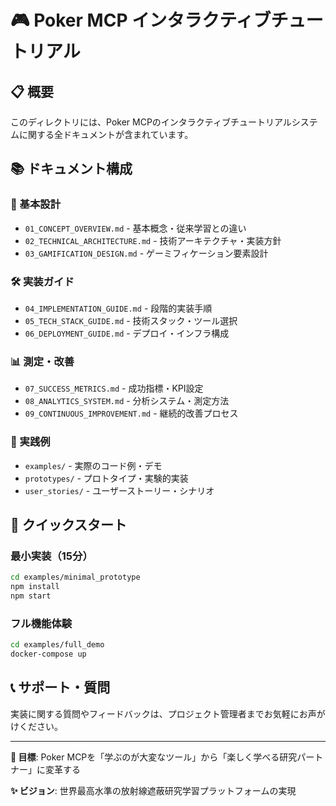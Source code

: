 # 🎮 Poker MCP インタラクティブチュートリアル

## 📋 概要

このディレクトリには、Poker MCPのインタラクティブチュートリアルシステムに関する全ドキュメントが含まれています。

## 📚 ドキュメント構成

### 🎯 基本設計
- `01_CONCEPT_OVERVIEW.md` - 基本概念・従来学習との違い
- `02_TECHNICAL_ARCHITECTURE.md` - 技術アーキテクチャ・実装方針
- `03_GAMIFICATION_DESIGN.md` - ゲーミフィケーション要素設計

### 🛠️ 実装ガイド
- `04_IMPLEMENTATION_GUIDE.md` - 段階的実装手順
- `05_TECH_STACK_GUIDE.md` - 技術スタック・ツール選択
- `06_DEPLOYMENT_GUIDE.md` - デプロイ・インフラ構成

### 📊 測定・改善
- `07_SUCCESS_METRICS.md` - 成功指標・KPI設定
- `08_ANALYTICS_SYSTEM.md` - 分析システム・測定方法
- `09_CONTINUOUS_IMPROVEMENT.md` - 継続的改善プロセス

### 🎯 実践例
- `examples/` - 実際のコード例・デモ
- `prototypes/` - プロトタイプ・実験的実装
- `user_stories/` - ユーザーストーリー・シナリオ

## 🚀 クイックスタート

### 最小実装（15分）
```bash
cd examples/minimal_prototype
npm install
npm start
```

### フル機能体験
```bash
cd examples/full_demo
docker-compose up
```

## 📞 サポート・質問

実装に関する質問やフィードバックは、プロジェクト管理者までお気軽にお声がけください。

---

**🎯 目標**: Poker MCPを「学ぶのが大変なツール」から「楽しく学べる研究パートナー」に変革する

**✨ ビジョン**: 世界最高水準の放射線遮蔽研究学習プラットフォームの実現
